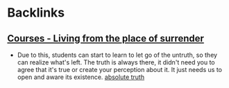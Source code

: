 
# Backlinks
## [Courses - Living from the place of surrender](<Courses - Living from the place of surrender.md>)
- Due to this, students can start to learn to let go of the untruth, so they can realize what's left. The truth is always there, it didn't need you to agree that it's true or create your perception about it. It just needs us to open and aware its existence. [absolute truth](<absolute truth.md>)

